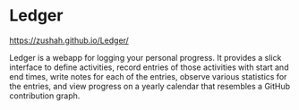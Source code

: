 # Ledger

https://zushah.github.io/Ledger/

Ledger is a webapp for logging your personal progress. It provides a slick interface to define activities, record entries of those activities with start and end times, write notes for each of the entries, observe various statistics for the entries, and view progress on a yearly calendar that resembles a GitHub contribution graph.
